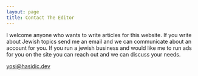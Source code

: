 ```yaml
---
layout: page
title: Contact The Editor
---
```


<p class="lead">I welcome anyone who wants to write articles for this website. If you write about Jewish topics send me an email and we can communicate about an account for you. If you run a jewish business and would like me to run ads for you on the site you can reach out and we can discuss your needs.</p>
<p><a class="btn btn-primary" href="mailto:yosi@hasidic.dev"><i class="fa fa-envelope"></i> yosi@hasidic.dev</a></p>